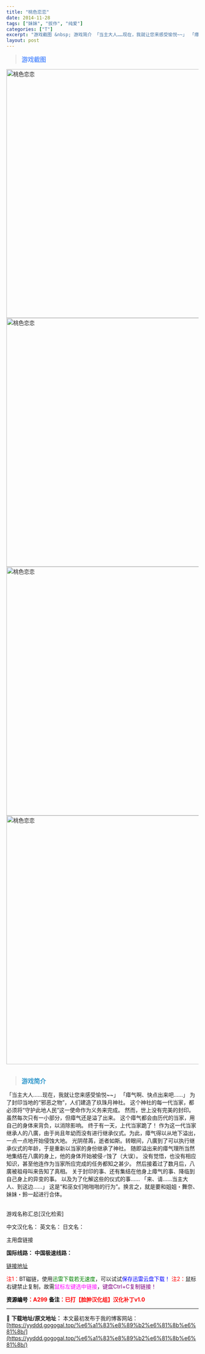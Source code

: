 ```yaml
---
title: "桃色恋恋"
date: 2014-11-28
tags: ["妹妹", "拔作", "纯爱"]
categories: ["T"]
excerpt: "游戏截图 &nbsp; 游戏简介 「当主大人……现在，我就让您来感受愉悦~~」 「瘴气啊、快点出来吧……」 为了封印当地的“邪恶之物”，人们建造了玖珠月神社。 这个神社的每一代当家，都必须将“守护此地人民”这一使命作为义务来完成。 然而，世上没有完美的封印。虽然每次只有一小部分，但瘴气还是溢了出来。&hellip;"
layout: post
---
```


<div>
<blockquote><b><span style="font-size: 12pt; color: #6699ff;">游戏截图</span></b></blockquote>
<div><img title="点击放大" src="https://yyddd.gogogal.top/wp-content/uploads/2025/04/20250430_6811fcb7b6078.webp" alt="桃色恋恋" width="650" /></div>
<div><img title="点击放大" src="https://yyddd.gogogal.top/wp-content/uploads/2025/04/20250430_6811fcbb06cc0.webp" alt="桃色恋恋" width="650" /></div>
<div><img title="点击放大" src="https://yyddd.gogogal.top/wp-content/uploads/2025/04/20250430_6811fcbd3f877.webp" alt="桃色恋恋" width="650" /></div>
<div><img title="点击放大" src="https://yyddd.gogogal.top/wp-content/uploads/2025/04/20250430_6811fcbf6c2ae.webp" alt="桃色恋恋" width="650" /></div>
&nbsp;
<blockquote><b><span style="font-size: 12pt; color: #3399cc;">游戏简介</span></b></blockquote>
<div>「当主大人……现在，我就让您来感受愉悦~~」
「瘴气啊、快点出来吧……」
为了封印当地的“邪恶之物”，人们建造了玖珠月神社。
这个神社的每一代当家，都必须将“守护此地人民”这一使命作为义务来完成。
然而，世上没有完美的封印。虽然每次只有一小部分，但瘴气还是溢了出来。
这个瘴气都会由历代的当家，用自己的身体来背负，以消除影响。
终于有一天，上代当家跪了！
作为这一代当家继承人的八廣，由于尚且年幼而没有进行继承仪式。为此，瘴气得以从地下溢出，一点一点地开始侵蚀大地。
光阴荏苒，逝者如斯。转眼间，八廣到了可以执行继承仪式的年龄，于是重新以当家的身份继承了神社。
随即溢出来的瘴气理所当然地集结在八廣的身上，他的身体开始被侵♂蚀了（大误）。
没有觉悟，也没有相应知识，甚至他连作为当家所应完成的任务都知之甚少。
然后接着过了数月后，八廣被祖母叫来告知了真相。
关于封印的事、还有集结在他身上瘴气的事、降临到自己身上的异变的事。
以及为了化解这些的仪式的事……
「来、请……当主大人、到这边……」
这是“和巫女们啪啪啪的行为”。换言之，就是要和姐姐・舞奈、妹妹・鈴一起进行合体。</div>
&nbsp;

游戏名称汇总[汉化检索]

中文汉化名：
英文名：
日文名：
</div>
<div class="panel panel-primary">
<div class="panel-heading">主用盘链接</div>
<div class="panel-body">

<b>国际线路：</b>
<b>中国极速线路：</b>

<!--wechatfans start-->

<a href="https://pan.xunlei.com/s/VOSS45Zik25EMGu33C6ltVj8A1?pwd=av4g#">链接地址</a>

<!--wechatfans end-->
<span style="color: #ff0000;">注1：</span>BT磁链，使用<span style="color: #008000;">迅雷下载若无速度</span>，可以试试<span style="color: #0000ff;">保存迅雷云盘下载！</span>
<span style="color: #ff0000;">注2：</span>鼠标右键禁止复制，故需<span style="color: #ff00ff;">鼠标左键选中链接</span>，<span style="color: #800080;">键盘Ctrl+C复制链接！</span>

</div>
<div class="panel-footer"><span style="color: #ff0000;"><b><span style="color: #000000;">资源编号</span>：A299</b></span>
<span style="color: #ff0000;"><b><span style="color: #000000;">备注</span>：已打【脸肿汉化组】汉化补丁v1.0</b></span></div>
</div>

---
📖 **下载地址/原文地址：** 本文最初发布于我的博客网站：[https://yyddd.gogogal.top/%e6%a1%83%e8%89%b2%e6%81%8b%e6%81%8b/](https://yyddd.gogogal.top/%e6%a1%83%e8%89%b2%e6%81%8b%e6%81%8b/)
